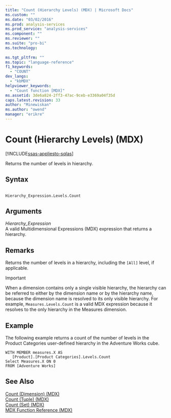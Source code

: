 ```yaml
---
title: "Count (Hierarchy Levels) (MDX) | Microsoft Docs"
ms.custom: ""
ms.date: "03/02/2016"
ms.prod: analysis-services
ms.prod_service: "analysis-services"
ms.component: ""
ms.reviewer: ""
ms.suite: "pro-bi"
ms.technology: 
  
ms.tgt_pltfrm: ""
ms.topic: "language-reference"
f1_keywords: 
  - "COUNT"
dev_langs: 
  - "kbMDX"
helpviewer_keywords: 
  - "Count function [MDX]"
ms.assetid: 3de6a824-2ff3-47ac-9ceb-e3369a04f35d
caps.latest.revision: 33
author: "Minewiskan"
ms.author: "owend"
manager: "erikre"
---
```

# Count (Hierarchy Levels) (MDX)
[!INCLUDE[ssas-appliesto-sqlas](../includes/ssas-appliesto-sqlas.md)]

  Returns the number of levels in hierarchy.  
  
## Syntax  
  
```  
  
Hierarchy_Expression.Levels.Count  
```  
  
## Arguments  
 *Hierarchy_Expression*  
 A valid Multidimensional Expressions (MDX) expression that returns a hierarchy.  
  
## Remarks  
 Returns the number of levels in a hierarchy, including the `[All]` level, if applicable.  
  
> [!IMPORTANT]  
>  When a dimension contains only a single visible hierarchy, the hierarchy can be referred to either by the dimension name or by the hierarchy name, because the dimension name is resolved to its only visible hierarchy. For example, `Measures.Levels.Count` is a valid MDX expression because it resolves to the only hierarchy in the Measures dimension.  
  
## Example  
 The following example returns a count of the number of levels in the Product Categories user-defined hierarchy in the Adventure Works cube.  
  
```  
WITH MEMBER measures.X AS  
   [Product].[Product Categories].Levels.Count   
Select Measures.X ON 0  
FROM [Adventure Works]  
```  
  
## See Also  
 [Count &#40;Dimension&#41; &#40;MDX&#41;](../mdx/count-dimension-mdx.md)   
 [Count &#40;Tuple&#41; &#40;MDX&#41;](../mdx/count-tuple-mdx.md)   
 [Count &#40;Set&#41; &#40;MDX&#41;](../mdx/count-set-mdx.md)   
 [MDX Function Reference &#40;MDX&#41;](../mdx/mdx-function-reference-mdx.md)  
  
  
